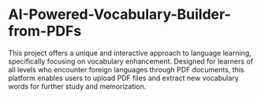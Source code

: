 # AI-Powered-Vocabulary-Builder-from-PDFs
This project offers a unique and interactive approach to language learning, specifically focusing on vocabulary enhancement. Designed for learners of all levels who encounter foreign languages through PDF documents, this platform enables users to upload PDF files and extract new vocabulary words for further study and memorization.
